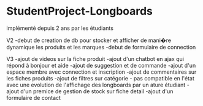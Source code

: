 # StudentProject-Longboards

implémenté depuis 2 ans par les étudiants

V2
-debut de creation de db pour stocker et afficher de mani�re dynamique  les produits et les marques
-debut de formulaire de connection

V3
-ajout de videos sur la fiche produit
-ajout d'un chatbot en ajax qui répond à bonjour et aide
-ajout de suggestion et de commande
-ajout d'un espace membre avec connection et inscription
-ajout de commentaires sur les fiches produits
-ajout de filtres sur catégorie - pas compatible en l'état avec une evolution de l'affichage des longboards par un ature étudiant
-ajout d'un premice de gestion de stock sur fiche detail
-ajout d'un formulaire de contact
